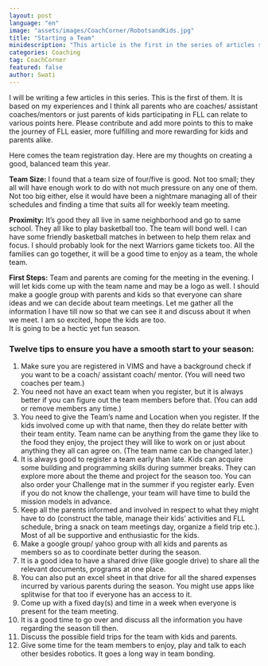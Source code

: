 ```yaml
---
layout: post
language: "en"
image: "assets/images/CoachCorner/RobotsandKids.jpg"
title: "Starting a Team"
minidescription: "This article is the first in the series of articles sharing different aspects of being a coach."
categories: Coaching
tag: CoachCorner
featured: false
author: Swati
---
```

I will be writing a few articles in this series. This is the first of them. It is based on my experiences and I think all parents who are coaches/ assistant coaches/mentors or just parents of kids participating in FLL can relate to various points here. Please contribute and add more points to this to make the journey of FLL easier, more fulfilling and more rewarding for kids and parents alike.

Here comes the team registration day. Here are my thoughts on creating a good, balanced team this year.
<br>

<b>Team Size:</b> I found that a team size of four/five is good. Not too small; they all will have enough work to do with not much pressure on any one of them. Not too big either, else it would have been a nightmare managing all of their schedules and finding a time that suits all for weekly team meeting.

<b>Proximity:</b> It’s good they all live in same neighborhood and go to same school. They all like to play basketball too. The team will bond well. I can have some friendly basketball matches in between to help them relax and focus. I should probably look for the next Warriors game tickets too. All the families can go together, it will be a good time to enjoy as a team, the whole team.

<b>First Steps:</b> Team and parents are coming for the meeting in the evening. I will let kids come up with the team name and may be a logo as well. I should make a google group with parents and kids so that everyone can share ideas and we can decide about team meetings. Let me gather all the information I have till now so that we can see it and discuss about it when we meet. I am so excited, hope the kids are too.
<br>
It is going to be a hectic yet fun season.
<br>

### Twelve tips to ensure you have a smooth start to your season:

1) Make sure you are registered in VIMS and have a background check if you want to be a coach/ assistant coach/ mentor. (You will need two coaches per team.)<br>
2) You need not have an exact team when you register, but it is always better if you can figure out the team members before that.  (You can add or remove members any time.) <br>
3) You need to give the Team’s name and Location when you register. If the kids involved come up with that name, then they do relate better with their team entity. Team name can be anything from the game they like to the food they enjoy, the project they will like to work on or just about anything they all can agree on. (The team name can be changed later.) <br>
4) It is always good to register a team early than late. Kids can acquire some building and programming skills during summer breaks. They can explore more about the theme and project for the season too. You can also order your Challenge mat in the summer if you register early. Even if you do not know the challenge, your team will have time to build the mission models in advance.<br>
5) Keep all the parents informed and involved in respect to what they might have to do (construct the table, manage their kids’ activities and FLL schedule, bring a snack on team meetings day, organize a field trip etc.). Most of all be supportive and enthusiastic for the kids.<br>
6) Make a google group/ yahoo group with all kids and parents as members so as to coordinate better during the season.<br>
7) It is a good idea to have a shared drive (like google drive) to share all the relevant documents, programs at one place. <br>
8) You can also put an excel sheet in that drive for all the shared expenses incurred by various parents during the season. You might use apps like splitwise for that too if everyone has an access to it.<br>
9) Come up with a fixed day(s) and time in a week when everyone is present for the team meeting. <br>
10) It is a good time to go over and discuss all the information you have regarding the season till then. <br>
11) Discuss the possible field trips for the team with kids and parents.<br>
12) Give some time for the team members to enjoy, play and talk to each other besides robotics. It goes a long way in team bonding. <br>
